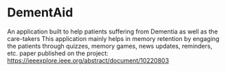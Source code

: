 # DementAid
An application built to help patients suffering from Dementia as well as the care-takers
This application mainly helps in memory retention by engaging the patients through quizzes, memory games, news updates, reminders, etc.
paper published on the project: https://ieeexplore.ieee.org/abstract/document/10220803
